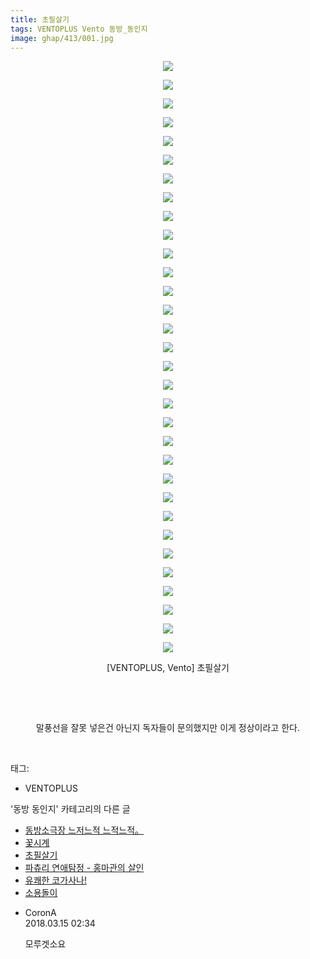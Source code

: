 ```yaml
---
title: 초필살기
tags: VENTOPLUS Vento 동방_동인지
image: ghap/413/001.jpg
---
```

<div class="article">
<p style="text-align: center; clear: none; float: none;"><img src="{{ site.nasurl }}/ghap/413/001.jpg"/></p>
<p style="text-align: center; clear: none; float: none;"><img src="{{ site.nasurl }}/ghap/413/002.jpg"/></p>
<p style="text-align: center; clear: none; float: none;"><img src="{{ site.nasurl }}/ghap/413/003.jpg"/></p>
<p style="text-align: center; clear: none; float: none;"><img src="{{ site.nasurl }}/ghap/413/004.jpg"/></p>
<p style="text-align: center; clear: none; float: none;"><img src="{{ site.nasurl }}/ghap/413/005.jpg"/></p>
<p style="text-align: center; clear: none; float: none;"><img src="{{ site.nasurl }}/ghap/413/006.jpg"/></p>
<p style="text-align: center; clear: none; float: none;"><img src="{{ site.nasurl }}/ghap/413/007.jpg"/></p>
<p style="text-align: center; clear: none; float: none;"><img src="{{ site.nasurl }}/ghap/413/008.jpg"/></p>
<p style="text-align: center; clear: none; float: none;"><img src="{{ site.nasurl }}/ghap/413/009.jpg"/></p>
<p style="text-align: center; clear: none; float: none;"><img src="{{ site.nasurl }}/ghap/413/010.jpg"/></p>
<p style="text-align: center; clear: none; float: none;"><img src="{{ site.nasurl }}/ghap/413/011.jpg"/></p>
<p style="text-align: center; clear: none; float: none;"><img src="{{ site.nasurl }}/ghap/413/012.jpg"/></p>
<p style="text-align: center; clear: none; float: none;"><img src="{{ site.nasurl }}/ghap/413/013.jpg"/></p>
<p style="text-align: center; clear: none; float: none;"><img src="{{ site.nasurl }}/ghap/413/014.jpg"/></p>
<p style="text-align: center; clear: none; float: none;"><img src="{{ site.nasurl }}/ghap/413/015.jpg"/></p>
<p style="text-align: center; clear: none; float: none;"><img src="{{ site.nasurl }}/ghap/413/016.jpg"/></p>
<p style="text-align: center; clear: none; float: none;"><img src="{{ site.nasurl }}/ghap/413/017.jpg"/></p>
<p style="text-align: center; clear: none; float: none;"><img src="{{ site.nasurl }}/ghap/413/018.jpg"/></p>
<p style="text-align: center; clear: none; float: none;"><img src="{{ site.nasurl }}/ghap/413/019.jpg"/></p>
<p style="text-align: center; clear: none; float: none;"><img src="{{ site.nasurl }}/ghap/413/020.jpg"/></p>
<p style="text-align: center; clear: none; float: none;"><img src="{{ site.nasurl }}/ghap/413/021.jpg"/></p>
<p style="text-align: center; clear: none; float: none;"><img src="{{ site.nasurl }}/ghap/413/022.jpg"/></p>
<p style="text-align: center; clear: none; float: none;"><img src="{{ site.nasurl }}/ghap/413/023.jpg"/></p>
<p style="text-align: center; clear: none; float: none;"><img src="{{ site.nasurl }}/ghap/413/024.jpg"/></p>
<p style="text-align: center; clear: none; float: none;"><img src="{{ site.nasurl }}/ghap/413/025.jpg"/></p>
<p style="text-align: center; clear: none; float: none;"><img src="{{ site.nasurl }}/ghap/413/026.jpg"/></p>
<p style="text-align: center; clear: none; float: none;"><img src="{{ site.nasurl }}/ghap/413/027.jpg"/></p>
<p style="text-align: center; clear: none; float: none;"><img src="{{ site.nasurl }}/ghap/413/028.jpg"/></p>
<p style="text-align: center; clear: none; float: none;"><img src="{{ site.nasurl }}/ghap/413/029.jpg"/></p>
<p style="text-align: center; clear: none; float: none;"><img src="{{ site.nasurl }}/ghap/413/030.jpg"/></p>
<p style="text-align: center; clear: none; float: none;"><img src="{{ site.nasurl }}/ghap/413/031.jpg"/></p>
<p style="text-align: center; clear: none; float: none;"><img src="{{ site.nasurl }}/ghap/413/032.jpg"/></p>
<p style="text-align: center; clear: none; float: none;">[VENTOPLUS, Vento] 초필살기</p>
<p style="text-align: center; clear: none; float: none;"><br/></p>
<p style="text-align: center; clear: none; float: none;"><br/></p>
<p style="text-align: center; clear: none; float: none;">말풍선을 잘못 넣은건 아닌지 독자들이 문의했지만 이게 정상이라고 한다.</p>
<p><br/></p>
</div><div class="tagTrail">
<p>태그: </p>
<ul>
<li>VENTOPLUS</li>
</ul>
</div><div class="another">
<p>'동방 동인지' 카테고리의 다른 글</p>
<ul>
<li><a href="/2016-06-21-ghap_416">동방소극장 느저느적 느적느적。</a></li>
<li><a href="/2016-06-21-ghap_415">꽃시계</a></li>
<li><a href="/2016-06-21-ghap_413">초필살기</a></li>
<li><a href="/2016-06-21-ghap_412">파츄리 연애탐정 - 홍마관의 살인</a></li>
<li><a href="/2016-06-21-ghap_411">유쾌한 코가사나!</a></li>
<li><a href="/2016-06-21-ghap_410">소용돌이</a></li>
</ul>
</div><div class="cb_module cb_fluid">
<div class="cb_wrt cb_profile">
<div class="comment">
<ul>
<li class="cb_thumb_off" id="comment15219573">
<div class="cb_comment_area">
<div class="cb_info_area">
<div class="cb_section">
<span class="cb_nick_name">CoronA</span>
</div>
<div class="cb_section">
<span class="cb_date">2018.03.15 02:34 </span>
</div>
</div>
<div class="cb_dsc_comment">
<p class="cb_dsc">
											모루겟소요
										</p>
</div>
</div></li>
</ul>
</div>
</div><!-- commentList close -->
</div>